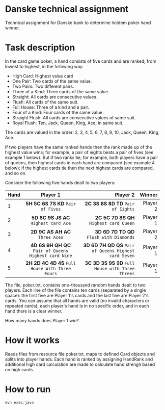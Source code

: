 # Danske technical assignment
Technical assignment for Danske bank to determine holdem poker hand winner.

# Task description
In the card game poker, a hand consists of five cards and are ranked, from lowest to highest, in the following way:

* High Card: Highest value card.
* One Pair: Two cards of the same value.
* Two Pairs: Two different pairs.
* Three of a Kind: Three cards of the same value.
* Straight: All cards are consecutive values.
* Flush: All cards of the same suit.
* Full House: Three of a kind and a pair.
* Four of a Kind: Four cards of the same value.
* Straight Flush: All cards are consecutive values of same suit.
* Royal Flush: Ten, Jack, Queen, King, Ace, in same suit.

The cards are valued in the order:
2, 3, 4, 5, 6, 7, 8, 9, 10, Jack, Queen, King, Ace.

If two players have the same ranked hands then the rank made up of the highest value wins; for example, a pair of eights beats a pair of fives (see example 1 below). But if two ranks tie, for example, both players have a pair of queens, then highest cards in each hand are compared (see example 4 below); if the highest cards tie then the next highest cards are compared, and so on.

Consider the following five hands dealt to two players:

| Hand	 	| Player 1	 	                                        | Player 2	 	                                         | Winner   |
| --------- |:-----------------------------------------------------:| ------------------------------------------------------:| --------:|
| 1	 	    | **5H 5C 6S 7S KD** `Pair of Fives`                    | **2C 3S 8S 8D TD** `Pair of Eights`                    | Player 2 |
| 2	 	    | **5D 8C 9S JS AC** `Highest card Ace`                 | **2C 5C 7D 8S QH** `Highest card Queen`                | Player 1 |
| 3	 	    | **2D 9C AS AH AC** `Three Aces`                       | **3D 6D 7D TD QD** `Flush with Diamonds`               | Player 2 |
| 4	 	    | **4D 6S 9H QH QC** `Pair of Queens Highest card Nine` | **3D 6D 7H QD QS** `Pair of Queens Highest card Seven` | Player 1 |
| 5	 	    | **2H 2D 4C 4D 4S** `Full House With Three Fours`      | **3C 3D 3S 9S 9D** `Full House with Three Threes`      | Player 1 | 

The file, poker.txt, contains one-thousand random hands dealt to two players. Each line of the file contains ten cards (separated by a single space): the first five are Player 1's cards and the last five are Player 2's cards. You can assume that all hands are valid (no invalid characters or repeated cards), each player's hand is in no specific order, and in each hand there is a clear winner.

How many hands does Player 1 win?

# How it works
Reads files from resource file poker.txt, maps to defined Card objects and splits into player
 hands. Each hand is ranked by assigning HandRank and additional high card calculation are made
  to calculate hand strengh based on high cards.

# How to run
`
mvn exec:java
`
